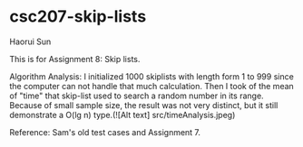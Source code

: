 # csc207-skip-lists

Haorui Sun

This is for Assignment 8: Skip lists.

Algorithm Analysis:
I initialized 1000 skiplists with length form 1 to 999 since the computer can not handle that much calculation. Then I took of 
the mean of "time" that skip-list used to search a random number in its range. Because of small sample size, the result was not very distinct, but it still demonstrate a O(lg n) type.(![Alt text] src/timeAnalysis.jpeg)

Reference: Sam's old test cases and Assignment 7.
